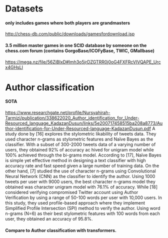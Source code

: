 
# Datasets

#### only includes games where both players are grandmasters

http://chess-db.com/public/downloads/gamesfordownload.jsp

#### 3.5 million master games in one SCID database by someone on the chess.com forum (contains GorgoBase/ICOFyBase, TWIC, GMallbase)
https://mega.nz/file/56ZiBIxD#Imh3o5jrDZGTRR0j0oG4FXFRcVIVQAPE_Urcx4GHsLI





# Author classification
#### SOTA

https://www.researchgate.net/profile/Nursyahirah-Tarmizi/publication/338622020_Author_identification_for_Under-Resourced_language_KadazanDusun/links/5e200717458515ba208a8773/Author-identification-for-Under-Resourced-language-KadazanDusun.pdf
A  study  done  by  [16]  explores  the  stylometric  likability  of  tweets  data.  They  used character n-grams as stylometric features and Naïve Bayes as the classifier. With a subset of 300-2000 tweets data of a  varying number of users, they  obtained 92% of accuracy ac hived  for unigram model while 100% achieved  through  the  bi-grams  model.  According  to  [17],  Naïve  Bayes  is  simple  yet  effective  method  in designing  a  text  classifier  with  high  accuracy  rate  and  fast  speed  given  a  large  number  of  training  data. On the other hand, [7] studied the use of  character n-grams using Convolutional Neural Network (CNN) as the classifier to identify the author. Using 1000 tweets per user with 9000 users, the best character n-grams model they obtained was character unigram model with 76.1% of accuracy. While [18] considered verifying compromised  Twitter  account using  Author  Verification  by  using  a  range  of  50-100  words  per  user  with 10,000  users.  In  this  study,  they  used  profile-based  approach  where  they  implement  Simplified  Profile Intersection (SPI) method to verify the author. Using word n-grams (N=6) as their best stylometric features with 100 words from each user, they obtained an accuracy of 95.8%.

#### Compare to Author classification with transformers.
